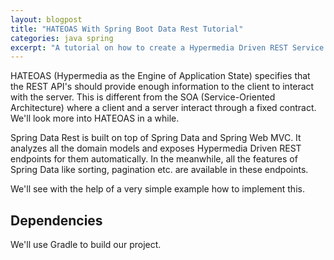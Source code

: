 ```yaml
---
layout: blogpost
title: "HATEOAS With Spring Boot Data Rest Tutorial"
categories: java spring
excerpt: "A tutorial on how to create a Hypermedia Driven REST Service using Spring Boot"
---
```


HATEOAS (Hypermedia as the Engine of Application State) specifies that the REST API's 
should provide enough information to the client to interact with the server. 
This is different from the SOA (Service-Oriented Architecture) where a client 
and a server interact through a fixed contract. We'll look more into HATEOAS in a while.

Spring Data Rest is built on top of Spring Data and Spring Web MVC. 
It analyzes all the domain models and exposes Hypermedia Driven REST endpoints 
for them automatically. In the meanwhile, all the features of Spring Data 
like sorting, pagination etc. are available in these endpoints. 

We'll see with the help of a very simple example how to implement this.

## Dependencies

We'll use Gradle to build our project.